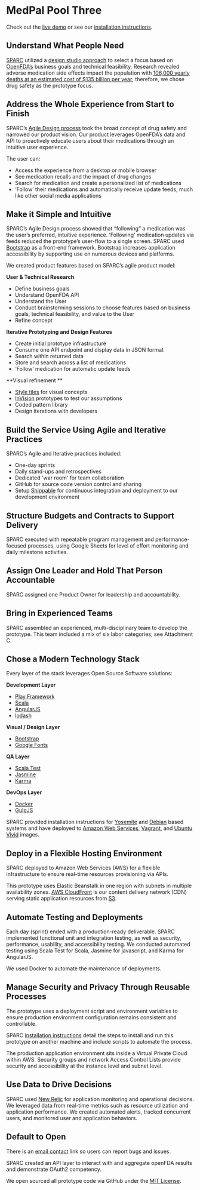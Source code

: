 # MedPal Pool Three

Check out the [live demo](http://medpal.sparcedge.com) or see our [installation instructions](INSTALLATION.md).

## Understand What People Need
[SPARC](http://sparcedge.com) utilized a [design studio approach](https://18f.gsa.gov/2014/09/25/design-studio-onrr/) to select a focus based on [OpenFDA’s](https://open.fda.gov/) business goals and technical feasibility. Research revealed adverse medication side effects impact the population with [106,000 yearly deaths at an estimated cost of $135 billion per year](http://www.fda.gov/Drugs/DevelopmentApprovalProcess/DevelopmentResources/DrugInteractionsLabeling/ucm110632.htm); therefore, we chose drug safety as the prototype focus.

## Address the Whole Experience from Start to Finish

SPARC’s [Agile Design process](http://www.sparcedge.com/what-an-agile-design-process-looks-like/) took the broad concept of drug safety and narrowed our product vision.  Our product leverages OpenFDA’s data and API to proactively educate users about their medications through an intuitive user experience.

The user can:

* Access the experience from a desktop or mobile browser
* See medication recalls and the impact of drug changes
* Search for medication and create a personalized list of medications 
* ‘Follow’ their medications and automatically receive update feeds, much like other social media applications

## Make it Simple and Intuitive

SPARC’s Agile Design process showed that “following” a medication was the user’s preferred, intuitive experience.  ‘Following’ medication updates via feeds reduced the prototype’s user-flow to a single screen. SPARC used [Bootstrap](http://getbootstrap.com) as a front-end framework. Bootstrap increases application accessibility by supporting use on numerous devices and platforms.

We created product features based on SPARC’s agile product model: 

**User & Technical Research**

* Define business goals 
* Understand OpenFDA API
* Understand the User 
* Conduct brainstorming sessions to choose features based on business goals, technical feasibility, and value to the User
* Refine concept

**Iterative Prototyping and Design Features**

* Create initial prototype infrastructure
* Consume one API endpoint and display data in JSON format
* Search within returned data
* Store and search across a list of medications
* ‘Follow’ medication for automatic update feeds

**Visual refinement **

* [Style tiles](http://styletil.es/) for visual concepts
* [InVision](http://www.invisionapp.com/) prototypes to test our assumptions
* Coded pattern library
* Design iterations with developers
 
## Build the Service Using Agile and Iterative Practices

SPARC’s Agile and Iterative practices included:

* One-day sprints 
* Daily stand-ups and retrospectives
* Dedicated 'war room' for team collaboration 
* GitHub for source code version control and sharing
* Setup [Shippable](https://www.shippable.com/) for continuous integration and deployment to our development environment

## Structure Budgets and Contracts to Support Delivery

SPARC executed with repeatable program management and performance-focused processes, using Google Sheets for level of effort monitoring and daily milestone activities. 

## Assign One Leader and Hold That Person Accountable

SPARC assigned one Product Owner for leadership and accountability. 

## Bring in Experienced Teams

SPARC assembled an experienced, multi-disciplinary team to develop the prototype. This team included a mix of six labor categories; see Attachment C.

## Chose a Modern Technology Stack

Every layer of the stack leverages Open Source Software solutions:

**Development Layer**

* [Play Framework](https://www.playframework.com/)
* [Scala](http://www.scala-lang.org/)
* [AngularJS](https://angularjs.org/)
* [lodash](https://lodash.com/)

**Visual / Design Layer**

* [Bootstrap](http://getbootstrap.com)
* [Google Fonts](https://www.google.com/fonts)

**QA Layer**

* [Scala Test](http://scalatest.org/)
* [Jasmine](http://jasmine.github.io/)
* [Karma](http://karma-runner.github.io/0.12/index.html)

**DevOps Layer**

* [Docker](https://www.docker.com/)
* [GulpJS](http://gulpjs.com/)

SPARC provided installation instructions for [Yosemite](https://en.wikipedia.org/wiki/OS_X_Yosemite) and [Debian](https://www.debian.org/) based systems and have deployed to [Amazon Web Services](http://aws.amazon.com/), [Vagrant](https://www.vagrantup.com/), and [Ubuntu Vivid](http://releases.ubuntu.com/15.04/) images.

## Deploy in a Flexible Hosting Environment

SPARC deployed to Amazon Web Services (AWS) for a flexible infrastructure to ensure real-time resources provisioning via APIs.

This prototype uses Elastic Beanstalk in one region with subnets in multiple availability zones. [AWS CloudFront](http://aws.amazon.com/cloudfront/) is our content delivery network (CDN) serving static application resources from [S3](http://aws.amazon.com/s3/).

## Automate Testing and Deployments

Each day (sprint) ended with a production-ready deliverable. SPARC implemented functional unit and integration testing, as well as security, performance, usability, and accessibility testing. We conducted automated testing using Scala Test for Scala, Jasmine for javascript, and Karma for AngularJS.

We used Docker to automate the maintenance of deployments. 

## Manage Security and Privacy Through Reusable Processes

The prototype uses a deployment script and environment variables to ensure production environment configuration remains consistent and controllable.

SPARC [installation instructions](INSTALLATION.md) detail the steps to install and run this prototype on another machine and include scripts to automate the process.

The production application environment sits inside a Virtual Private Cloud within AWS. Security groups and network Access Control Lists provide security and accessibility at the instance level and subnet level.

## Use Data to Drive Decisions

SPARC used [New Relic](http://newrelic.com/) for application monitoring and operational decisions.  We leveraged data from real-time metrics such as resource utilization and application performance.  We created automated alerts, tracked concurrent users, and monitored user and application behaviors.

## Default to Open

There is an [email contact](mailto:18f@sparcedge.com) link so users can report bugs and issues.

SPARC created an API layer to interact with and aggregate openFDA results and demonstrate OAuth2 competency.

We open sourced all prototype code via GitHub under the [MIT License](LICENSE.md).
